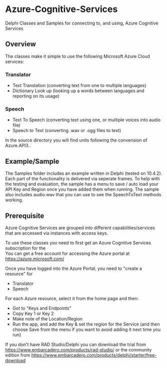 # Azure-Cognitive-Services
Delphi Classes and Samples for connecting to, and using, Azure Cognitive Services

## Overview
The classes make it simple to use the following Microsoft Azure Cloud services:
### Translator
* Text Translation (converting text from one to multiple languages)
* Dictionary Look up (looking up a words between languages and reporting on its usage)
### Speech
* Text To Speech (converting text using one, or multiple voices into audio file)
* Speech to Text (converting .wav or .ogg files to text)

In the source directory you will find units following the convension of Azure.API3.<service>.<method>
  
## Example/Sample
The Samples folder includes an example written in Delphi (tested on 10.4.2).
Each part of the functionality is delivered via seperate frames. 
To help with the testing and evaluation, the sample has a menu to save / auto load your API Key and Region once you have added them when running.
The sample also includes audio.wav that you can use to see the SpeechToText methods working.

## Prerequisite
Azure Cognitive Services are grouped into different capabilities/services that are accessed via instances with access keys.
  
To use these classes you need to first get an Azure Cognitive Services subscription for the  
You can get a free account for accessing the Azure portal at https://azure.microsoft.com/

Once you have logged into the Azure Portal, you need to "create a resource" for 
  * Translator 
  * Speech
  
For each Azure resource, select it from the home page and then:
  * Got to "Keys and Endpoints"
  * Copy Key 1 or Key 2
  * Make note of the Location/Region
  * Run the app, and add the Key & set the region for the Service (and then choose Save from the menu if you want to avoid adding it next time you run)
  
If you don't have RAD Studio/Delphi you can download the trial from https://www.embarcadero.com/products/rad-studio/ or the community edition from  https://www.embarcadero.com/products/delphi/starter/free-download 
  
